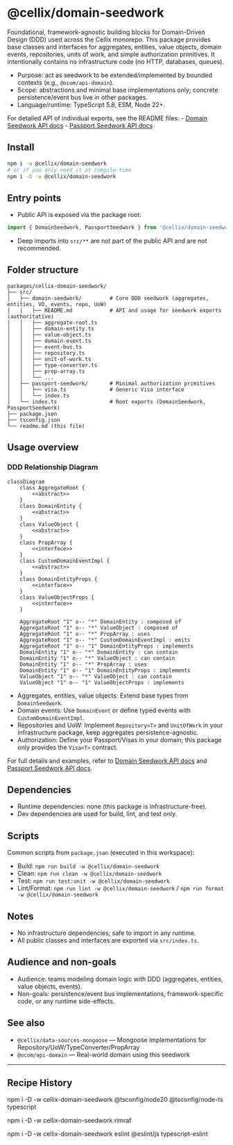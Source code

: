 # @cellix/domain-seedwork

Foundational, framework-agnostic building blocks for Domain-Driven Design (DDD) used across the Cellix monorepo. This package provides base classes and interfaces for aggregates, entities, value objects, domain events, repositories, units of work, and simple authorization primitives. It intentionally contains no infrastructure code (no HTTP, databases, queues).

- Purpose: act as seedwork to be extended/implemented by bounded contexts (e.g., `@ocom/api-domain`).
- Scope: abstractions and minimal base implementations only; concrete persistence/event bus live in other packages.
- Language/runtime: TypeScript 5.8, ESM, Node 22+.

For detailed API of individual exports, see the README files:
    - [Domain Seedwork API docs](./src/domain-seedwork/README.md)
    - [Passport Seedwork API docs](./src/passport-seedwork/README.md)

## Install

```sh
npm i -w @cellix/domain-seedwork
# or if you only need it at compile-time
npm i -D -w @cellix/domain-seedwork
```

## Entry points

- Public API is exposed via the package root:
```ts
import { DomainSeedwork, PassportSeedwork } from '@cellix/domain-seedwork';
```
- Deep imports into `src/**` are not part of the public API and are not recommended.

## Folder structure

```
packages/cellix-domain-seedwork/
├── src/
│   ├── domain-seedwork/         # Core DDD seedwork (aggregates, entities, VO, events, repo, UoW)
│   │   ├── README.md            # API and usage for seedwork exports (authoritative)
│   │   ├── aggregate-root.ts
│   │   ├── domain-entity.ts
│   │   ├── value-object.ts
│   │   ├── domain-event.ts
│   │   ├── event-bus.ts
│   │   ├── repository.ts
│   │   ├── unit-of-work.ts
│   │   ├── type-converter.ts
│   │   ├── prop-array.ts
│   │   └── ...
│   ├── passport-seedwork/       # Minimal authorization primitives
│   │   ├── visa.ts              # Generic Visa interface
│   │   └── index.ts
│   └── index.ts                 # Root exports (DomainSeedwork, PassportSeedwork)
├── package.json
├── tsconfig.json
└── readme.md (this file)
```

## Usage overview

### DDD Relationship Diagram

```mermaid
classDiagram
    class AggregateRoot {
        <<abstract>>
    }
    class DomainEntity {
        <<abstract>>
    }
    class ValueObject {
        <<abstract>>
    }
    class PropArray {
        <<interface>>
    }
    class CustomDomainEventImpl {
        <<abstract>>    
    }
    class DomainEntityProps {
        <<interface>>
    }
    class ValueObjectProps {
        <<interface>>
    }

    AggregateRoot "1" o-- "*" DomainEntity : composed of
    AggregateRoot "1" o-- "*" ValueObject : composed of
    AggregateRoot "1" o-- "*" PropArray : uses
    AggregateRoot "1" o-- "*" CustomDomainEventImpl : emits
    AggregateRoot "1" o-- "1" DomainEntityProps : implements
    DomainEntity "1" o-- "*" DomainEntity : can contain
    DomainEntity "1" o-- "*" ValueObject : can contain
    DomainEntity "1" o-- "*" PropArray : uses
    DomainEntity "1" o-- "1" DomainEntityProps : implements
    ValueObject "1" o-- "*" ValueObject : can contain
    ValueObject "1" o-- "1" ValueObjectProps : implements
```

- Aggregates, entities, value objects: Extend base types from `DomainSeedwork`.
- Domain events: Use `DomainEvent` or define typed events with `CustomDomainEventImpl`.
- Repositories and UoW: Implement `Repository<T>` and `UnitOfWork` in your infrastructure package, keep aggregates persistence-agnostic.
- Authorization: Define your Passport/Visas in your domain; this package only provides the `Visa<T>` contract.

For full details and examples, refer to [Domain Seedwork API docs](./src/domain-seedwork/README.md) and [Passport Seedwork API docs](./src/passport-seedwork/README.md).

## Dependencies

- Runtime dependencies: none (this package is infrastructure-free).
- Dev dependencies are used for build, lint, and test only.

## Scripts

Common scripts from `package.json` (executed in this workspace):

- Build: `npm run build -w @cellix/domain-seedwork`
- Clean: `npm run clean -w @cellix/domain-seedwork`
- Test: `npm run test:unit -w @cellix/domain-seedwork`
- Lint/Format: `npm run lint -w @cellix/domain-seedwork` / `npm run format -w @cellix/domain-seedwork`

## Notes

- No infrastructure dependencies; safe to import in any runtime.
- All public classes and interfaces are exported via `src/index.ts`.

## Audience and non-goals

- Audience: teams modeling domain logic with DDD (aggregates, entities, value objects, events).
- Non-goals: persistence/event bus implementations, framework-specific code, or any runtime side-effects.

## See also

- `@cellix/data-sources-mongoose` — Mongoose implementations for Repository/UoW/TypeConverter/PropArray
- `@ocom/api-domain` — Real-world domain using this seedwork

---

## Recipe History

npm i -D -w cellix-domain-seedwork @tsconfig/node20 @tsconfig/node-ts typescript

npm i -D -w cellix-domain-seedwork rimraf

npm i -D -w cellix-domain-seedwork eslint @eslint/js typescript-eslint
